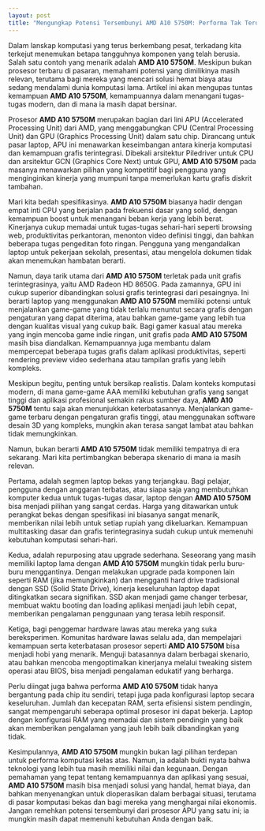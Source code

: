 ```yaml
---
layout: post
title: "Mengungkap Potensi Tersembunyi AMD A10 5750M: Performa Tak Terduga di Era Modern"
---
```


Dalam lanskap komputasi yang terus berkembang pesat, terkadang kita terkejut menemukan betapa tangguhnya komponen yang telah berusia. Salah satu contoh yang menarik adalah **AMD A10 5750M**. Meskipun bukan prosesor terbaru di pasaran, memahami potensi yang dimilikinya masih relevan, terutama bagi mereka yang mencari solusi hemat biaya atau sedang mendalami dunia komputasi lama. Artikel ini akan mengupas tuntas kemampuan **AMD A10 5750M**, kemampuannya dalam menangani tugas-tugas modern, dan di mana ia masih dapat bersinar.

Prosesor **AMD A10 5750M** merupakan bagian dari lini APU (Accelerated Processing Unit) dari AMD, yang menggabungkan CPU (Central Processing Unit) dan GPU (Graphics Processing Unit) dalam satu chip. Dirancang untuk pasar laptop, APU ini menawarkan keseimbangan antara kinerja komputasi dan kemampuan grafis terintegrasi. Dibekali arsitektur Piledriver untuk CPU dan arsitektur GCN (Graphics Core Next) untuk GPU, **AMD A10 5750M** pada masanya menawarkan pilihan yang kompetitif bagi pengguna yang menginginkan kinerja yang mumpuni tanpa memerlukan kartu grafis diskrit tambahan.

Mari kita bedah spesifikasinya. **AMD A10 5750M** biasanya hadir dengan empat inti CPU yang berjalan pada frekuensi dasar yang solid, dengan kemampuan boost untuk menangani beban kerja yang lebih berat. Kinerjanya cukup memadai untuk tugas-tugas sehari-hari seperti browsing web, produktivitas perkantoran, menonton video definisi tinggi, dan bahkan beberapa tugas pengeditan foto ringan. Pengguna yang mengandalkan laptop untuk pekerjaan sekolah, presentasi, atau mengelola dokumen tidak akan menemukan hambatan berarti.

Namun, daya tarik utama dari **AMD A10 5750M** terletak pada unit grafis terintegrasinya, yaitu AMD Radeon HD 8650G. Pada zamannya, GPU ini cukup superior dibandingkan solusi grafis terintegrasi dari pesaingnya. Ini berarti laptop yang menggunakan **AMD A10 5750M** memiliki potensi untuk menjalankan game-game yang tidak terlalu menuntut secara grafis dengan pengaturan yang dapat diterima, atau bahkan game-game yang lebih tua dengan kualitas visual yang cukup baik. Bagi gamer kasual atau mereka yang ingin mencoba game indie ringan, unit grafis pada **AMD A10 5750M** masih bisa diandalkan. Kemampuannya juga membantu dalam mempercepat beberapa tugas grafis dalam aplikasi produktivitas, seperti rendering preview video sederhana atau tampilan grafis yang lebih kompleks.

Meskipun begitu, penting untuk bersikap realistis. Dalam konteks komputasi modern, di mana game-game AAA memiliki kebutuhan grafis yang sangat tinggi dan aplikasi profesional semakin rakus sumber daya, **AMD A10 5750M** tentu saja akan menunjukkan keterbatasannya. Menjalankan game-game terbaru dengan pengaturan grafis tinggi, atau menggunakan software desain 3D yang kompleks, mungkin akan terasa sangat lambat atau bahkan tidak memungkinkan.

Namun, bukan berarti **AMD A10 5750M** tidak memiliki tempatnya di era sekarang. Mari kita pertimbangkan beberapa skenario di mana ia masih relevan.

Pertama, adalah segmen laptop bekas yang terjangkau. Bagi pelajar, pengguna dengan anggaran terbatas, atau siapa saja yang membutuhkan komputer kedua untuk tugas-tugas dasar, laptop dengan **AMD A10 5750M** bisa menjadi pilihan yang sangat cerdas. Harga yang ditawarkan untuk perangkat bekas dengan spesifikasi ini biasanya sangat menarik, memberikan nilai lebih untuk setiap rupiah yang dikeluarkan. Kemampuan multitasking dasar dan grafis terintegrasinya sudah cukup untuk memenuhi kebutuhan komputasi sehari-hari.

Kedua, adalah repurposing atau upgrade sederhana. Seseorang yang masih memiliki laptop lama dengan **AMD A10 5750M** mungkin tidak perlu buru-buru menggantinya. Dengan melakukan upgrade pada komponen lain seperti RAM (jika memungkinkan) dan mengganti hard drive tradisional dengan SSD (Solid State Drive), kinerja keseluruhan laptop dapat ditingkatkan secara signifikan. SSD akan menjadi game changer terbesar, membuat waktu booting dan loading aplikasi menjadi jauh lebih cepat, memberikan pengalaman penggunaan yang terasa lebih responsif.

Ketiga, bagi penggemar hardware lawas atau mereka yang suka bereksperimen. Komunitas hardware lawas selalu ada, dan mempelajari kemampuan serta keterbatasan prosesor seperti **AMD A10 5750M** bisa menjadi hobi yang menarik. Menguji batasannya dalam berbagai skenario, atau bahkan mencoba mengoptimalkan kinerjanya melalui tweaking sistem operasi atau BIOS, bisa menjadi pengalaman edukatif yang berharga.

Perlu diingat juga bahwa performa **AMD A10 5750M** tidak hanya bergantung pada chip itu sendiri, tetapi juga pada konfigurasi laptop secara keseluruhan. Jumlah dan kecepatan RAM, serta efisiensi sistem pendingin, sangat mempengaruhi seberapa optimal prosesor ini dapat bekerja. Laptop dengan konfigurasi RAM yang memadai dan sistem pendingin yang baik akan memberikan pengalaman yang jauh lebih baik dibandingkan yang tidak.

Kesimpulannya, **AMD A10 5750M** mungkin bukan lagi pilihan terdepan untuk performa komputasi kelas atas. Namun, ia adalah bukti nyata bahwa teknologi yang lebih tua masih memiliki nilai dan kegunaan. Dengan pemahaman yang tepat tentang kemampuannya dan aplikasi yang sesuai, **AMD A10 5750M** masih bisa menjadi solusi yang handal, hemat biaya, dan bahkan menyenangkan untuk dioperasikan dalam berbagai situasi, terutama di pasar komputasi bekas dan bagi mereka yang menghargai nilai ekonomis. Jangan remehkan potensi tersembunyi dari prosesor APU yang satu ini; ia mungkin masih dapat memenuhi kebutuhan Anda dengan baik.
